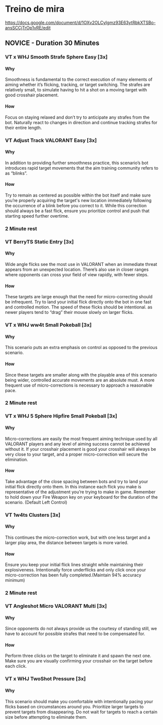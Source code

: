 # Treino de mira
https://docs.google.com/document/d/1OXv2OLCyIgmz93E63ytRbkXTSBo-ansSCCjTrOp1vRE/edit

## NOVICE - Duration 30 Minutes
### VT x WHJ Smooth Strafe Sphere Easy [3x]
#### Why
Smoothness is fundamental to the correct execution of many elements of aiming whether it’s flicking, tracking, or target switching. The strafes are relatively small, to simulate having to hit a shot on a moving target with good crosshair placement.
#### How
Focus on staying relaxed and don’t try to anticipate any strafes from the bot. Naturally react to changes in direction and continue tracking strafes for their entire length.
### VT Adjust Track VALORANT Easy [3x]
#### Why
In addition to providing further smoothness practice, this scenario’s bot introduces rapid target movements that the aim training community refers to as “blinks”.
#### How
Try to remain as centered as possible within the bot itself and make sure you’re properly acquiring the target's new location immediately following the occurrence of a blink before you correct to it. While this correction should always be a fast flick, ensure you prioritize control and push that starting speed further overtime.

### 2 Minute rest

### VT BerryTS Static Entry [3x]

#### Why
Wide angle flicks see the most use in VALORANT when an immediate threat appears from an unexpected location. There’s also use in closer ranges where opponents can cross your field of view rapidly, with fewer steps.
#### How
These targets are large enough that the need for micro-correcting should be infrequent. Try to land your initial flick directly onto the bot in one fast and controlled motion. The speed of these flicks should be intentional. as newer players tend to “drag” their mouse slowly on larger flicks.

### VT x WHJ ww4t Small Pokeball [3x]
#### Why
This scenario puts an extra emphasis on control as opposed to the previous scenario.
#### How
Since these targets are smaller along with the playable area of this scenario being wider, controlled accurate movements are an absolute must. A more frequent use of micro-corrections is necessary to approach a reasonable pace.
### 2 Minute rest

### VT x WHJ 5 Sphere Hipfire Small Pokeball [3x]
#### Why
Micro-corrections are easily the most frequent aiming technique used by all VALORANT players and any level of aiming success cannot be achieved without it. If your crosshair placement is good your crosshair will always be very close to your target, and a proper micro-correction will secure the elimination.
#### How
Take advantage of the close spacing between bots and try to land your initial flick directly onto them. In this instance each flick you make is representative of the adjustment you’re trying to make in game. Remember to hold down your Fire Weapon key on your keyboard for the duration of the scenario. (Default Left Control)

### VT 1w4ts Clusters [3x]
#### Why
This continues the micro-correction work, but with one less target and a larger play area, the distance between targets is more varied.
#### How
Ensure you keep your initial flick lines straight while maintaining their explosiveness. Intentionally force underflicks and only click once your micro-correction has been fully completed.(Maintain 94% accuracy minimum)
### 2 Minute rest
### VT Angleshot Micro VALORANT Multi [3x]
#### Why
Since opponents do not always provide us the courtesy of standing still, we have to account for possible strafes that need to be compensated for.
#### How
Perform three clicks on the target to eliminate it and spawn the next one. Make sure you are visually confirming your crosshair on the target before each click.
### VT x WHJ TwoShot Pressure [3x]
#### Why
This scenario should make you comfortable with intentionally pacing your flicks based on circumstances around you.
Prioritize larger targets to prevent targets from disappearing. Do not wait for targets to reach a certain size before attempting to eliminate them.